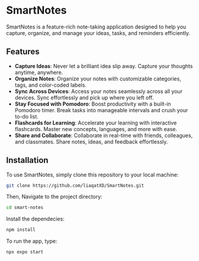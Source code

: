 # SmartNotes

SmartNotes is a feature-rich note-taking application designed to help you capture, organize, and manage your ideas, tasks, and reminders efficiently.

## Features

- **Capture Ideas**: Never let a brilliant idea slip away. Capture your thoughts anytime, anywhere.
- **Organize Notes**: Organize your notes with customizable categories, tags, and color-coded labels.
- **Sync Across Devices**: Access your notes seamlessly across all your devices. Sync effortlessly and pick up where you left off.
- **Stay Focused with Pomodoro**: Boost productivity with a built-in Pomodoro timer. Break tasks into manageable intervals and crush your to-do list.
- **Flashcards for Learning**: Accelerate your learning with interactive flashcards. Master new concepts, languages, and more with ease.
- **Share and Collaborate**: Collaborate in real-time with friends, colleagues, and classmates. Share notes, ideas, and feedback effortlessly.

## Installation

To use SmartNotes, simply clone this repository to your local machine:

```bash
git clone https://github.com/liaqatXD/SmartNotes.git
```
Then, Navigate to the project directory:
```bash
cd smart-notes
```
Install the dependecies:
```bash
npm install
```
To run the app, type:
```bash
npx expo start
```
